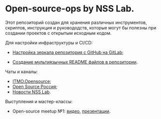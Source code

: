# Open-source-ops by NSS Lab.

Этот репозиторий создан для хранения различных инструментов, скриптов, инструкция и руковододств, 
которые могут бы полезны при создании проектов с открытым исходным кодом.

Для настройки инфраструктуры и CI/CD:

- [Настройка зеркала репозитория с GitHub на GitLab](/mirror_repo_to_gitlab.md);

- [Создание мультиязычных README файлов в репозитории](/create_multilang_readme_files.md).

Чаты и каналы:

- [ITMO.Opensource](https://t.me/itmo_opensource);
- [Open Source Россия](https://t.me/OpenSourceRu);
- [Новости NSS Lab](https://t.me/NSS_group).

Выступления и мастер-классы:

- Open-source meetup №1: [видео](https://aim.club/publications/scientific-open-source-meetup), 
[презентации](https://disk.yandex.ru/d/mFybSAZIVEbe7w).
